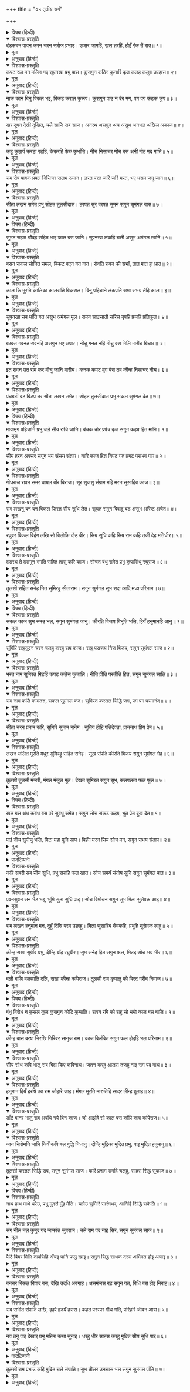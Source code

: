 +++
title = "०५ तृतीय सर्ग"

+++


<details><summary>विषय (हिन्दी)</summary>

सप्तक—१
</details>

<details open><summary>विश्वास-प्रस्तुति</summary>
दंडकबन पावन करन चरन सरोज प्रभाउ।  
ऊसर जामहिं, खल तरहिं, होइँ रंक तें राउ॥ १॥
</details>

<details><summary>मूल</summary>

दंडकबन पावन करन चरन सरोज प्रभाउ।  
ऊसर जामहिं, खल तरहिं, होइँ रंक तें राउ॥ १॥
</details>

<details><summary>अनुवाद (हिन्दी)</summary>

दण्डकवनको पवित्र करनेवाले (श्रीरामके) चरणकमलोंके प्रभावसे ऊसर भूमिमें भी अन्न उगने लगता है, दुर्जन भी (संसार-सागरसे) पार हो जाते हैं और (मनुष्य) दरिद्रसे राजा हो जाता है॥ १॥ (प्रश्न-फल परम शुभ है।)
</details>

<details open><summary>विश्वास-प्रस्तुति</summary>
कपट रूप मन मलिन गइ सूपनखा प्रभु पास।  
कुसगुन कठिन कुनारि कृत कलह कलुष उपहास॥ २॥
</details>

<details><summary>मूल</summary>

कपट रूप मन मलिन गइ सूपनखा प्रभु पास।  
कुसगुन कठिन कुनारि कृत कलह कलुष उपहास॥ २॥
</details>

<details><summary>अनुवाद (हिन्दी)</summary>

मलिन मनवाली शूर्पणखा छलसे रूपवती बनकर प्रभुके समीप गयी। यह भारी अपशकुन है, दुष्टा नारीके कारण झगड़ा, पाप तथा हँसी (अकीर्ति) होगी॥ २॥
</details>

<details open><summary>विश्वास-प्रस्तुति</summary>
नाक कान बिनु बिकल भइ, बिकट कराल कुरूप।  
कुसगुन पाउ न देब मग, पग पग कंटक कूप॥ ३॥
</details>

<details><summary>मूल</summary>

नाक कान बिनु बिकल भइ, बिकट कराल कुरूप।  
कुसगुन पाउ न देब मग, पग पग कंटक कूप॥ ३॥
</details>

<details><summary>अनुवाद (हिन्दी)</summary>

(शूर्पणखा) नाक-कानके (काटे जानेसे उनके) बिना व्याकुल हो गयी, उसका रूप अटपटा, भयंकर तथा भद्दा हो गया। यह अपशकुन है—(यात्राके लिये) मार्गमें पैर मत रखना, पद-पदपर काँटे और कुएँ (विघ्न-बाधाएँ) हैं॥ ३॥
</details>

<details open><summary>विश्वास-प्रस्तुति</summary>
खर दूषन देखी दुखित, चले साजि सब साज।  
अनरथ असगुन अघ असुभ अनभल अखिल अकाज॥ ४॥
</details>

<details><summary>मूल</summary>

खर दूषन देखी दुखित, चले साजि सब साज।  
अनरथ असगुन अघ असुभ अनभल अखिल अकाज॥ ४॥
</details>

<details><summary>अनुवाद (हिन्दी)</summary>

खर-दूषणने (शूर्पणखाको) दुःखी देखा तो (सेनाका) सब साज सजाकर चले। यह अपशकुन बुराइयों, पाप, अशुभ, अहित तथा सब प्रकारकी हानि बतलाता है॥ ४॥
</details>

<details open><summary>विश्वास-प्रस्तुति</summary>
कटु कुठायँ करटा रटहिं, केंकरहिं फेरु कुभाँति।  
नीच निसाचर मीच बस अनी मोह मद माति॥ ५॥
</details>

<details><summary>मूल</summary>

कटु कुठायँ करटा रटहिं, केंकरहिं फेरु कुभाँति।  
नीच निसाचर मीच बस अनी मोह मद माति॥ ५॥
</details>

<details><summary>अनुवाद (हिन्दी)</summary>

कौवे बुरे स्थानोंमें बैठे बार-बार कठोर ध्वनि करते हैं, शृगाल बुरी तरह रो रहे हैं, नीच राक्षसोंकी सेना मृत्युके वश होकर मोह तथा गर्वसे मतवाली हो रही है॥ ५॥ (शकुन अनिष्टसूचक है।)
</details>

<details open><summary>विश्वास-प्रस्तुति</summary>
राम रोष पावक प्रबल निसिचर सलभ समान।  
लरत परत जरि जरि मरत, भए भसम जगु जान॥ ६॥
</details>

<details><summary>मूल</summary>

राम रोष पावक प्रबल निसिचर सलभ समान।  
लरत परत जरि जरि मरत, भए भसम जगु जान॥ ६॥
</details>

<details><summary>अनुवाद (हिन्दी)</summary>

श्रीरामजीका क्रोध प्रज्वलित अग्निके समान है और राक्षस पतंगोंके समान हैं। लड़ाई करते हुए वे उस (क्रोधाग्नि)-में पड़कर जल-जलकर मर रहे हैं। इस प्रकार वे भस्म हो गये, यह बात संसार जानता है॥ ६॥ (प्रश्न-फल अशुभ है।)
</details>

<details open><summary>विश्वास-प्रस्तुति</summary>
सीता लखन समेत प्रभु सोहत तुलसीदास।  
हरषत सुर बरषत सुमन सगुन सुमंगल बास॥ ७॥
</details>

<details><summary>मूल</summary>

सीता लखन समेत प्रभु सोहत तुलसीदास।  
हरषत सुर बरषत सुमन सगुन सुमंगल बास॥ ७॥
</details>

<details><summary>अनुवाद (हिन्दी)</summary>

तुलसीदासजी कहते हैं कि प्रभु श्रीराम श्रीजानकी और लक्ष्मणजीके साथ सुशोभित हैं। देवता प्रसन्न होकर पुष्प-वर्षा कर रहे हैं। यह शकुन सुमंगलका निवासरूप है॥ ७॥
</details>

<details><summary>विषय (हिन्दी)</summary>

सप्तक—२
</details>

<details open><summary>विश्वास-प्रस्तुति</summary>
सुभट सहस चौदह सहित भाइ काल बस जानि।  
सूपनखा लंकहि चली असुभ अमंगल खानि॥ १॥
</details>

<details><summary>मूल</summary>

सुभट सहस चौदह सहित भाइ काल बस जानि।  
सूपनखा लंकहि चली असुभ अमंगल खानि॥ १॥
</details>

<details><summary>अनुवाद (हिन्दी)</summary>

चौदह सहस्र उच्च कोटिके योद्धा राक्षसोंसहित भाइयों (खर-दूषण)-को कालवश हुआ (मरा) जानकर अशुभ और अमंगलोंकी खान शूर्पणखा लंकाके लिये प्रस्थित हुई॥ १॥ (प्रश्न-फल अशुभ है।)
</details>

<details open><summary>विश्वास-प्रस्तुति</summary>
बसन सकल सोनित समल, बिकट बदन गत गात।  
रोवति रावन की सभाँ, तात मात हा भ्रात॥ २॥
</details>

<details><summary>मूल</summary>

बसन सकल सोनित समल, बिकट बदन गत गात।  
रोवति रावन की सभाँ, तात मात हा भ्रात॥ २॥
</details>

<details><summary>अनुवाद (हिन्दी)</summary>

उस (शूर्पणखा)-के सब वस्त्र रक्तसे लथपथ हैं, भयंकर मुख है और अंग (नाक-कान) कटे हैं। रावणकी सभामें वह ‘हाय बाप! हाय मैया! हाय भैया!’ कहकर रो रही है॥ २॥ (प्रश्न-फल अशुभ है।)
</details>

<details open><summary>विश्वास-प्रस्तुति</summary>
काल कि मूरति कालिका कालराति बिकराल।  
बिनु पहिचाने लंकपति सभा सभय तेहि काल॥ ३॥
</details>

<details><summary>मूल</summary>

काल कि मूरति कालिका कालराति बिकराल।  
बिनु पहिचाने लंकपति सभा सभय तेहि काल॥ ३॥
</details>

<details><summary>अनुवाद (हिन्दी)</summary>

कालकी मूर्ति, कालिका अथवा कालरात्रिके समान भयंकर उसे (शूर्पणखाको) पहचान न सकनेके कारण उस समय रावणकी सभाके लोग भयभीत हो गये॥ ३॥ (प्रश्न-फल अनिष्ट है।)
</details>

<details open><summary>विश्वास-प्रस्तुति</summary>
सूपनखा सब भाँति गत असुभ अमंगल मूल।  
समय साढ़साती सरिस नृपहि प्रजहि प्रतिकूल॥ ४॥
</details>

<details><summary>मूल</summary>

सूपनखा सब भाँति गत असुभ अमंगल मूल।  
समय साढ़साती सरिस नृपहि प्रजहि प्रतिकूल॥ ४॥
</details>

<details><summary>अनुवाद (हिन्दी)</summary>

शनैश्चरकी साढ़े सात वर्षकी दशाके समान सब प्रकारसे अशुभ और अमंगलकी जड़ शूर्पणखा राजा रावण तथा उसकी प्रजाके लिये प्रतिकूल (विपत्ति लानेवाली) बनकर (लंका) पहुँची॥ ४॥ (प्रश्न-फल राजा-प्रजा सबके लिये अनिष्टसूचक है।)
</details>

<details open><summary>विश्वास-प्रस्तुति</summary>
बरबस गवनत रावनहि असगुन भए अपार।  
नीचु गनत नहिं मीचु बस मिलि मारीच बिचार॥ ५॥
</details>

<details><summary>मूल</summary>

बरबस गवनत रावनहि असगुन भए अपार।  
नीचु गनत नहिं मीचु बस मिलि मारीच बिचार॥ ५॥
</details>

<details><summary>अनुवाद (हिन्दी)</summary>

हठपूर्वक (पंचवटीकी ओर) जाते समय रावणको अपार (बहुत अधिक) अपशकुन हुए; किंतु मृत्युवश हुआ वह नीच उनको गिनता (समझता) नहीं, मारीचसे मिलकर (सीताहरणका) विचार करता है॥ ५॥ (प्रश्न-फल अनिष्ट है।)
</details>

<details open><summary>विश्वास-प्रस्तुति</summary>
इत रावन उत राम कर मीचु जानि मारीच।  
कनक कपट मृग बेस तब कीन्ह निसाचर नीच॥ ६॥
</details>

<details><summary>मूल</summary>

इत रावन उत राम कर मीचु जानि मारीच।  
कनक कपट मृग बेस तब कीन्ह निसाचर नीच॥ ६॥
</details>

<details><summary>अनुवाद (हिन्दी)</summary>

इधर रावण और उधर श्रीरामके हाथों दोनों ओर मृत्यु (निश्चित) समझकर नीच राक्षस मारीचने तब स्वर्णमृगका कपटमय रूप बनाया॥ ६॥ (प्रश्न-फल अशुभ है।)
</details>

<details open><summary>विश्वास-प्रस्तुति</summary>
पंचबटी बट बिटप तर सीता लखन समेत।  
सोहत तुलसीदास प्रभु सकल सुमंगल देत॥ ७॥
</details>

<details><summary>मूल</summary>

पंचबटी बट बिटप तर सीता लखन समेत।  
सोहत तुलसीदास प्रभु सकल सुमंगल देत॥ ७॥
</details>

<details><summary>अनुवाद (हिन्दी)</summary>

तुलसीदासजी कहते हैं कि पंचवटीमें एक वटवृक्षके नीचे श्रीजानकीजी तथा लक्ष्मणजीके साथ प्रभु शोभित हैं, वे समस्त मंगल (शुभ-फल) प्रदान करते हैं॥ ७॥ (प्रश्न-फल शुभ है।)
</details>

<details><summary>विषय (हिन्दी)</summary>

सप्तक—३
</details>

<details open><summary>विश्वास-प्रस्तुति</summary>
मायामृग पहिचानि प्रभु चले सीय रुचि जानि।  
बंचक चोर प्रपंच कृत सगुन कहब हित मानि॥ १॥
</details>

<details><summary>मूल</summary>

मायामृग पहिचानि प्रभु चले सीय रुचि जानि।  
बंचक चोर प्रपंच कृत सगुन कहब हित मानि॥ १॥
</details>

<details><summary>अनुवाद (हिन्दी)</summary>

मायासे बने हुए उस मृगको पहचान लेनेपर भी (कि यह राक्षस है) श्रीजानकीजीकी इच्छा जानकर प्रभु (उसे मारने) चले। मैं कहूँगा कि ठग, चोर तथा पाखण्डियोंके लिये इस शकुनको हितकर समझो॥ १॥
</details>

<details open><summary>विश्वास-प्रस्तुति</summary>
सीय हरन अवसर सगुन भय संसय संताप।  
नारि काज हित निपट गत प्रगट पराभव पाप॥ २॥
</details>

<details><summary>मूल</summary>

सीय हरन अवसर सगुन भय संसय संताप।  
नारि काज हित निपट गत प्रगट पराभव पाप॥ २॥
</details>

<details><summary>अनुवाद (हिन्दी)</summary>

सीता-हरणके समयका यह शकुन भय, सन्देह और दुःख बतलाता है। स्त्रियोंकी भलाई-सम्बन्धी कार्य पूर्णतः नष्ट हो जायँगे और पराजय तथा पाप प्रकट (प्रसिद्ध) होंगे॥ २॥
</details>

<details open><summary>विश्वास-प्रस्तुति</summary>
गीधराज रावन समर घायल बीर बिराज।  
सूर सुजसु संग्राम महि मरन सुसाहिब काज॥ ३॥
</details>

<details><summary>मूल</summary>

गीधराज रावन समर घायल बीर बिराज।  
सूर सुजसु संग्राम महि मरन सुसाहिब काज॥ ३॥
</details>

<details><summary>अनुवाद (हिन्दी)</summary>

वीर गृध्रराज जटायु रावणसे युद्ध करके घायल पड़े अत्यन्त सुशोभित हो रहे हैं। (यह शकुन कहता है कि) संग्रामभूमिमें वीर सुयश पायेंगे, श्रेष्ठ स्वामीके लिये उनकी मृत्यु होगी॥ ३॥
</details>

<details open><summary>विश्वास-प्रस्तुति</summary>
राम लखनु बन बन बिकल फिरत सीय सुधि लेत।  
सूचत सगुन बिषादु बड़ असुभ अरिष्ट अचेत॥ ४॥
</details>

<details><summary>मूल</summary>

राम लखनु बन बन बिकल फिरत सीय सुधि लेत।  
सूचत सगुन बिषादु बड़ असुभ अरिष्ट अचेत॥ ४॥
</details>

<details><summary>अनुवाद (हिन्दी)</summary>

श्रीराम-लक्ष्मण व्याकुल होकर वन-वन सीताजीका पता लगाते घूमते हैं। यह शकुन भारी शोक, अशुभ और व्याकुल कर देनेवाले अमंगलको सूचित करता है॥ ४॥
</details>

<details open><summary>विश्वास-प्रस्तुति</summary>
रघुबर बिकल बिहंग लखि सो बिलोकि दोउ बीर।  
सिय सुधि कहि सिय राम कहि तजी देह मतिधीर॥ ५॥
</details>

<details><summary>मूल</summary>

रघुबर बिकल बिहंग लखि सो बिलोकि दोउ बीर।  
सिय सुधि कहि सिय राम कहि तजी देह मतिधीर॥ ५॥
</details>

<details><summary>अनुवाद (हिन्दी)</summary>

श्रीरघुनाथजी पक्षी (जटायु)-को देखकर व्याकुल हो गये। उस (जटायु)-ने दोनों भाइयोंको देखा, उनसे श्रीजानकीका समाचार कहा और उस धीरबुद्धिने ‘श्रीसीता-राम’ कहकर शरीर छोड़ दिया॥ ५॥ (प्रश्न-फल अशुभ है।)
</details>

<details open><summary>विश्वास-प्रस्तुति</summary>
दसरथ ते दसगुन भगति सहित तासु करि काज।  
सोचत बंधु समेत प्रभु कृपासिंधु रघुराज॥ ६॥
</details>

<details><summary>मूल</summary>

दसरथ ते दसगुन भगति सहित तासु करि काज।  
सोचत बंधु समेत प्रभु कृपासिंधु रघुराज॥ ६॥
</details>

<details><summary>अनुवाद (हिन्दी)</summary>

महाराज दशरथजीसे भी दसगुनी भक्तिपूर्वक उस (गृध्रराज)-का अन्त्येष्टि कर्म करके कृपासागर प्रभु श्रीरघुनाथजी भाई (लक्ष्मण)-के साथ शोक कर रहे हैं॥ ६॥ (प्रश्न-फल शोकसूचक है।)
</details>

<details open><summary>विश्वास-प्रस्तुति</summary>
तुलसी सहित सनेह नित सुमिरहु सीताराम।  
सगुन सुमंगल सुभ सदा आदि मध्य परिनाम॥ ७॥
</details>

<details><summary>मूल</summary>

तुलसी सहित सनेह नित सुमिरहु सीताराम।  
सगुन सुमंगल सुभ सदा आदि मध्य परिनाम॥ ७॥
</details>

<details><summary>अनुवाद (हिन्दी)</summary>

तुलसीदासजी कहते हैं कि नित्य प्रेमपूर्वक श्रीसीतारामका स्मरण करो। यह शकुन शुभ है; प्रारम्भ, मध्य तथा अन्तमें सदा मंगल होगा॥ ७॥
</details>

<details><summary>विषय (हिन्दी)</summary>

सप्तक—४
</details>

<details open><summary>विश्वास-प्रस्तुति</summary>
सकल काज सुभ समउ भल, सगुन सुमंगल जानु।  
कीरति बिजय बिभूति भलि, हियँ हनुमानहि आनु॥ १॥
</details>

<details><summary>मूल</summary>

सकल काज सुभ समउ भल, सगुन सुमंगल जानु।  
कीरति बिजय बिभूति भलि, हियँ हनुमानहि आनु॥ १॥
</details>

<details><summary>अनुवाद (हिन्दी)</summary>

सभी कामोंके लिये उत्तम शुभ समय है। इस शकुनको कल्याणदायक समझो। हृदयमें श्रीहनुमान् जी का स्मरण करो; कीर्ति, विजय तथा श्रेष्ठ ऐश्वर्य प्राप्त होगा॥ १॥
</details>

<details open><summary>विश्वास-प्रस्तुति</summary>
सुमिरि सत्रुसूदन चरन चलहु करहु सब काज।  
सत्रु पराजय निज बिजय, सगुन सुमंगल साज॥ २॥
</details>

<details><summary>मूल</summary>

सुमिरि सत्रुसूदन चरन चलहु करहु सब काज।  
सत्रु पराजय निज बिजय, सगुन सुमंगल साज॥ २॥
</details>

<details><summary>अनुवाद (हिन्दी)</summary>

श्रीशत्रुघ्नजीके चरणोंका स्मरण करके चलो, सब काम करो। यह शकुन शत्रुकी पराजय एवं अपनी विजय तथा कल्याणकी सामग्री जुटानेवाला है॥ २॥
</details>

<details open><summary>विश्वास-प्रस्तुति</summary>
भरत नाम सुमिरत मिटहिं कपट कलेस कुचालि।  
नीति प्रीति परतीति हित, सगुन सुमंगल सालि॥ ३॥
</details>

<details><summary>मूल</summary>

भरत नाम सुमिरत मिटहिं कपट कलेस कुचालि।  
नीति प्रीति परतीति हित, सगुन सुमंगल सालि॥ ३॥
</details>

<details><summary>अनुवाद (हिन्दी)</summary>

श्रीभरतजीके नामका स्मरण करते ही कपट, क्लेश और (दुष्टोंकी) कुचाल (दुर्नीति) मिट जाती है। नीति-व्यवहार, प्रेम तथा विश्वासके लिये यह शकुन मंगलदायक है॥ ३॥
</details>

<details open><summary>विश्वास-प्रस्तुति</summary>
राम नाम कलि कामतरु, सकल सुमंगल कंद।  
सुमिरत करतल सिद्धि जग, पग पग परमानंद॥ ४॥
</details>

<details><summary>मूल</summary>

राम नाम कलि कामतरु, सकल सुमंगल कंद।  
सुमिरत करतल सिद्धि जग, पग पग परमानंद॥ ४॥
</details>

<details><summary>अनुवाद (हिन्दी)</summary>

श्रीरामनाम कलियुगमें कल्पवृक्षके समान (अभीष्टदाता) है, समस्त श्रेष्ठ मंगलोंका मूल है, उसका स्मरण करनेसे संसारमें सब सिद्धियाँ हाथमें आ जाती हैं और पद-पदपर परम सुख प्राप्त होता है॥ ४॥ (प्रश्न-फल शुभ है।)
</details>

<details open><summary>विश्वास-प्रस्तुति</summary>
सीता चरन प्रनाम करि, सुमिरि सुनाम सनेम।  
सुतिय होहिं पतिदेवता, प्राननाथ प्रिय प्रेम॥ ५॥
</details>

<details><summary>मूल</summary>

सीता चरन प्रनाम करि, सुमिरि सुनाम सनेम।  
सुतिय होहिं पतिदेवता, प्राननाथ प्रिय प्रेम॥ ५॥
</details>

<details><summary>अनुवाद (हिन्दी)</summary>

श्रीजानकीजीके चरणोंमें प्रणाम करके और उनके सुन्दर नामका नियमपूर्वक स्मरण करके उत्तम स्त्रियाँ पतिव्रता होती हैं और प्राणनाथ प्रियतम (पति)-का प्रेम प्राप्त करती हैं॥ ५॥ (स्त्रियोंको पतिप्रेमकी प्राप्तिका सूचक शकुन है।)
</details>

<details open><summary>विश्वास-प्रस्तुति</summary>
लखन ललित मूरति मधुर सुमिरहु सहित सनेह।  
सुख संपति कीरति बिजय सगुन सुमंगल गेह॥ ६॥
</details>

<details><summary>मूल</summary>

लखन ललित मूरति मधुर सुमिरहु सहित सनेह।  
सुख संपति कीरति बिजय सगुन सुमंगल गेह॥ ६॥
</details>

<details><summary>अनुवाद (हिन्दी)</summary>

श्रीलक्ष्मणजीकी मधुरिमामयी सुन्दर मूर्तिका प्रेमपूर्वक स्मरण करो। यह शकुन सुख, सम्पत्ति, कीर्ति, विजय आदि सुमंगलोंका घर ही है॥ ६॥
</details>

<details open><summary>विश्वास-प्रस्तुति</summary>
तुलसी तुलसी मंजरी, मंगल मंजुल मूल।  
देखत सुमिरत सगुन सुभ, कलपलता फल फूल॥ ७॥
</details>

<details><summary>मूल</summary>

तुलसी तुलसी मंजरी, मंगल मंजुल मूल।  
देखत सुमिरत सगुन सुभ, कलपलता फल फूल॥ ७॥
</details>

<details><summary>अनुवाद (हिन्दी)</summary>

तुलसीदासजी कहते हैं कि तुलसीकी मंजरी उत्तम कल्याणकी जड़ है। उसका दर्शन और स्मरण शुभ शकुन है। वह कल्पलताके फलपुष्पके समान (अभीष्ट फल देनेवाली) है॥ ७॥ (शकुन-फल श्रेष्ठ है।)
</details>

<details><summary>विषय (हिन्दी)</summary>

सप्तक—५
</details>

<details open><summary>विश्वास-प्रस्तुति</summary>
खल बल अंध कबंध बस परे सुबंधु समेत।  
सगुन सोच संकट कहब, भूत प्रेत दुख देत॥ १॥
</details>

<details><summary>मूल</summary>

खल बल अंध कबंध बस परे सुबंधु समेत।  
सगुन सोच संकट कहब, भूत प्रेत दुख देत॥ १॥
</details>

<details><summary>अनुवाद (हिन्दी)</summary>

श्रेष्ठ भाई लक्ष्मणके साथ प्रभु बलके गर्वसे अंधे दुष्ट कबन्धके चंगुलमें पड़ गये (उसने दोनों भाइयोंको पकड़ लिया)। मैं कहूँगा कि यह शकुन शोक, विपत्ति तथा भूत-प्रेतकी पीड़ाका सूचक है॥ १॥
</details>

<details open><summary>विश्वास-प्रस्तुति</summary>
पाई नीच सुमीचु भलि, मिटा महा मुनि साप।  
बिहँग मरन सिय सोच मन, सगुन सभय संताप॥ २॥
</details>

<details><summary>मूल</summary>

पाई नीच सुमीचु भलि, मिटा महा मुनि साप।  
बिहँग मरन सिय सोच मन, सगुन सभय संताप॥ २॥
</details>

<details><summary>अनुवाद (हिन्दी)</summary>

नीच मारीचने उत्तम एवं श्लाघ्य मृत्यु पायी, महामुनि अगस्त्यजीका शाप* दूर हो गया। पक्षी (जटायु)-की मृत्यु और सीताजी (के वियोग)-का शोक (प्रभुके) मनमें है। यह शकुन भय तथा क्लेशकी प्राप्ति बतलाता है॥ २॥
</details>

<details><summary>पादटिप्पनी</summary>

* सुन्द नामक यक्षके द्वारा ताड़काके गर्भसे मारीच उत्पन्न हुआ था। महर्षि अगस्त्यके शापसे सुन्द भस्म हो गया। उस समय ताड़का अपने पुत्र मारीचके साथ महर्षिको खाने दौड़ी, तब महर्षि अगस्त्यजीने दोनोंको शाप दे दिया—‘तुम राक्षस हो जाओ।’ श्रीरामद्वारा मारे जानेपर दोनों इस शापसे छूटे।
</details>

<details open><summary>विश्वास-प्रस्तुति</summary>
कहि सबरी सब सीय सुधि, प्रभु सराहि फल खात।  
सोच समयँ संतोष सुनि सगुन सुमंगल बात॥ ३॥
</details>

<details><summary>मूल</summary>

कहि सबरी सब सीय सुधि, प्रभु सराहि फल खात।  
सोच समयँ संतोष सुनि सगुन सुमंगल बात॥ ३॥
</details>

<details><summary>अनुवाद (हिन्दी)</summary>

शबरीने (प्रभुसे) सीताजीका सब समाचार कहा। प्रभु प्रशंसा करके (उसके दिये) फल खाते हैं। यह शकुन कहता है कि चिन्ताके समय श्रेष्ठ कल्याणकारी बात सुनकर सन्तोष होगा॥ ३॥
</details>

<details open><summary>विश्वास-प्रस्तुति</summary>
पवनसुवन सन भेंट भइ, भूमि सुता सुधि पाइ।  
सोच बिमोचन सगुन सुभ मिला सुसेवक आइ॥ ४॥
</details>

<details><summary>मूल</summary>

पवनसुवन सन भेंट भइ, भूमि सुता सुधि पाइ।  
सोच बिमोचन सगुन सुभ मिला सुसेवक आइ॥ ४॥
</details>

<details><summary>अनुवाद (हिन्दी)</summary>

(प्रभुकी) श्रीहनुमान् जी से भेंट हुई। श्रीसीताजीका समाचार भी उन्होंने पाया। (स्वामी श्रीरामको) उत्तम सेवक आ मिला। यह शकुन शुभ है, शोकको दूर करनेवाला है॥ ४॥
</details>

<details open><summary>विश्वास-प्रस्तुति</summary>
राम लखन हनुमान मन, दुहुँ दिसि परम उछाहु।  
मिला सुसाहिब सेवकहि, प्रभुहि सुसेवक लाहु॥ ५॥
</details>

<details><summary>मूल</summary>

राम लखन हनुमान मन, दुहुँ दिसि परम उछाहु।  
मिला सुसाहिब सेवकहि, प्रभुहि सुसेवक लाहु॥ ५॥
</details>

<details><summary>अनुवाद (हिन्दी)</summary>

श्रीराम-लक्ष्मणके तथा हनुमान् जी के भी मनमें दोनों ओर परम उत्साह है। इधर तो सेवक (हनुमान् जी )-को उत्तम स्वामी मिला और उधर प्रभुको उत्तम सेवक प्राप्त हुआ॥ ५॥ (स्वामी-सेवक-सम्बन्धी प्रश्नका फल शुभ है।)
</details>

<details open><summary>विश्वास-प्रस्तुति</summary>
कीन्ह सखा सुग्रीव प्रभु, दीन्हि बाँह रघुबीर।  
सुभ सनेह हित सगुन फल, मिटइ सोच भय भीर॥ ६॥
</details>

<details><summary>मूल</summary>

कीन्ह सखा सुग्रीव प्रभु, दीन्हि बाँह रघुबीर।  
सुभ सनेह हित सगुन फल, मिटइ सोच भय भीर॥ ६॥
</details>

<details><summary>अनुवाद (हिन्दी)</summary>

सुग्रीवने प्रभुको मित्र बनाया और श्रीरघुनाथजीने उन्हें (सुग्रीवको) अपनी (अभय) भुजाका आश्रय दिया। इस शकुनका फल मित्रताके लिये शुभसूचक है; चिन्ता, भय और विपत्ति दूर होगी॥ ६॥
</details>

<details open><summary>विश्वास-प्रस्तुति</summary>
बली बालि बलसालि दलि, सखा कीन्ह कपिराज।  
तुलसी राम कृपालु को बिरद गरीब निवाज॥ ७॥
</details>

<details><summary>मूल</summary>

बली बालि बलसालि दलि, सखा कीन्ह कपिराज।  
तुलसी राम कृपालु को बिरद गरीब निवाज॥ ७॥
</details>

<details><summary>अनुवाद (हिन्दी)</summary>

तुलसीदासजी कहते हैं—(प्रभुने) अत्यन्त बलवान् वालीको नष्ट करके मित्र सुग्रीवको वानरोंका राजा बनाया। कृपामय श्रीरामका यही व्रत है कि वे दीनोंपर कृपा करनेवाले हैं॥ ७॥ (प्रश्न-फल शुभ है।)
</details>

<details><summary>विषय (हिन्दी)</summary>

सप्तक—६
</details>

<details open><summary>विश्वास-प्रस्तुति</summary>
बंधु बिरोध न कुसल कुल कुसगुन कोटि कुचालि।  
रावन रबि को राहु सो भयो काल बस बालि॥ १॥
</details>

<details><summary>मूल</summary>

बंधु बिरोध न कुसल कुल कुसगुन कोटि कुचालि।  
रावन रबि को राहु सो भयो काल बस बालि॥ १॥
</details>

<details><summary>अनुवाद (हिन्दी)</summary>

भाईसे विरोध करनेपर कुलका कुशल नहीं होता। वही (भाई विभीषणका विरोध) रावणरूपी सूर्यके लिये राहु हो गया और उसीसे वाली कालके वश हुआ (मारा गया)। यह अपशकुन करोड़ों कुचक्रोंका सूचक है॥ १॥
</details>

<details open><summary>विश्वास-प्रस्तुति</summary>
कीन्ह बास बरषा निरखि गिरिबर सानुज राम।  
काज बिलंबित सगुन फल होइहि भल परिनाम॥ २॥
</details>

<details><summary>मूल</summary>

कीन्ह बास बरषा निरखि गिरिबर सानुज राम।  
काज बिलंबित सगुन फल होइहि भल परिनाम॥ २॥
</details>

<details><summary>अनुवाद (हिन्दी)</summary>

वर्षा-ऋतु देखकर छोटे भाईके साथ श्रीरामने श्रेष्ठ पर्वतपर निवास किया। इस शकुनका फल है कि कार्यकी सफलतामें देर होगी, किन्तु परिणाम अच्छा होगा॥ २॥
</details>

<details open><summary>विश्वास-प्रस्तुति</summary>
सीय सोध कपि भालु सब बिदा किए कपिनाथ।  
जतन करहु आलस तजहु नाइ राम पद माथ॥ ३॥
</details>

<details><summary>मूल</summary>

सीय सोध कपि भालु सब बिदा किए कपिनाथ।  
जतन करहु आलस तजहु नाइ राम पद माथ॥ ३॥
</details>

<details><summary>अनुवाद (हिन्दी)</summary>

वानरराज सुग्रीवने सीताजीका पता लगानेके लिये सब वानर-भालुओंको विदा किया। श्रीरामके चरणोंमें मस्तक झुकाकर प्रयत्न करो, आलस्य त्याग दो। (कार्य सफल होगा।)॥ ३॥
</details>

<details open><summary>विश्वास-प्रस्तुति</summary>
हनूमान हियँ हरषि तब राम जोहारे जाइ।  
मंगल मूरति मारुतिहि सादर लीन्ह बुलाइ॥ ४॥
</details>

<details><summary>मूल</summary>

हनूमान हियँ हरषि तब राम जोहारे जाइ।  
मंगल मूरति मारुतिहि सादर लीन्ह बुलाइ॥ ४॥
</details>

<details><summary>अनुवाद (हिन्दी)</summary>

तब चित्तमें प्रसन्न होकर (सम्मुख) जाकर हनुमान् जी ने श्रीरामको प्रणाम किया। मंगलमूर्ति प्रभुने श्रीहनुमान् जी को आदरपूर्वक (पास) बुला लिया॥ ४॥ (प्रश्न-फल शुभ है।)
</details>

<details open><summary>विश्वास-प्रस्तुति</summary>
डाँटे बानर भालु सब अवधि गये बिन काज।  
जो आइहि सो काल बस कोपि कहा कपिराज॥ ५॥
</details>

<details><summary>मूल</summary>

डाँटे बानर भालु सब अवधि गये बिन काज।  
जो आइहि सो काल बस कोपि कहा कपिराज॥ ५॥
</details>

<details><summary>अनुवाद (हिन्दी)</summary>

कपिराज सुग्रीवने क्रोध करके सब वानर-भालुओंको डाँटते हुए कहा—‘समय बीत जानेपर कार्य किये बिना जो आयेगा, वह कालका शिकार होगा (मारा जायगा)’॥ ५॥ (प्रश्न-फल अनिष्ट है।)
</details>

<details open><summary>विश्वास-प्रस्तुति</summary>
जान सिरोमनि जानि जियँ कपि बल बुद्धि निधानु।  
दीन्हि मुद्रिका मुदित प्रभु, पाइ मुदित हनुमानु॥ ६॥
</details>

<details><summary>मूल</summary>

जान सिरोमनि जानि जियँ कपि बल बुद्धि निधानु।  
दीन्हि मुद्रिका मुदित प्रभु, पाइ मुदित हनुमानु॥ ६॥
</details>

<details><summary>अनुवाद (हिन्दी)</summary>

प्रभुने हृदयमें हनुमान् जी को ज्ञानियोंमें शिरोमणि तथा बल-बुद्धिका निधान (खजाना) जानकर प्रसन्न होकर अपनी अँगूठी दी, उसे पाकर हनुमान् जी प्रसन्न हुए॥ ६॥ (प्रश्न-फल शुभ है।)
</details>

<details open><summary>विश्वास-प्रस्तुति</summary>
तुलसी करतल सिद्धि सब, सगुन सुमंगल साज।  
करि प्रनाम रामहि चलहु, साहस सिद्ध सुकाज॥ ७॥
</details>

<details><summary>मूल</summary>

तुलसी करतल सिद्धि सब, सगुन सुमंगल साज।  
करि प्रनाम रामहि चलहु, साहस सिद्ध सुकाज॥ ७॥
</details>

<details><summary>अनुवाद (हिन्दी)</summary>

तुलसीदासजी कहते हैं कि श्रीरामको प्रणाम करके चलो (प्रस्थान करो)। यह शकुन सुमंगल देनेवाला है, सब सिद्धियाँ (सफलताएँ) हाथमें (प्राप्त ही) समझो, साहस करनेसे सब उत्तम कार्य सफल होंगे॥ ७॥
</details>

<details><summary>विषय (हिन्दी)</summary>

सप्तक—७
</details>

<details open><summary>विश्वास-प्रस्तुति</summary>
नाथ हाथ माथे धरेउ, प्रभु मुदरी मुँह मेलि।  
चलेउ सुमिरि सारंगधर, आनिहि सिद्धि सकेलि॥ १॥
</details>

<details><summary>मूल</summary>

नाथ हाथ माथे धरेउ, प्रभु मुदरी मुँह मेलि।  
चलेउ सुमिरि सारंगधर, आनिहि सिद्धि सकेलि॥ १॥
</details>

<details><summary>अनुवाद (हिन्दी)</summary>

प्रभुने मस्तकपर हाथ रखा, (उनकी) अँगूठी मुखमें रखकर उन शार्ङ्गधनुषधारीका स्मरण करके (हनुमान् जी) चले, वे सफलताओंको समेट लायेंगे॥ १॥ (यात्राके लिये उत्तम प्रश्न-फल है।)
</details>

<details open><summary>विश्वास-प्रस्तुति</summary>
संग नील नल कुमुद गद जामवंत जुबराज।  
चले राम पद नाइ सिर, सगुन सुमंगल साज॥ २॥
</details>

<details><summary>मूल</summary>

संग नील नल कुमुद गद जामवंत जुबराज।  
चले राम पद नाइ सिर, सगुन सुमंगल साज॥ २॥
</details>

<details><summary>अनुवाद (हिन्दी)</summary>

साथमें नील, नल, कुमुद, गद, जाम्बवान् और युवराज अंगद श्रीरामके चरणोंमें मस्तक झुकाकर चले। यह शकुन कल्याण देनेवाला है॥ २॥
</details>

<details open><summary>विश्वास-प्रस्तुति</summary>
पैठि बिबर मिलि तापसिहि अँचइ पानि फलु खाइ।  
सगुन सिद्ध साधक दरस अभिमत होइ अघाइ॥ ३॥
</details>

<details><summary>मूल</summary>

पैठि बिबर मिलि तापसिहि अँचइ पानि फलु खाइ।  
सगुन सिद्ध साधक दरस अभिमत होइ अघाइ॥ ३॥
</details>

<details><summary>अनुवाद (हिन्दी)</summary>

(हनुमान् जी आदि वानर वीर) गुफामें प्रविष्ट होकर तपस्विनीसे मिले, वहाँ जल पिया और फल खाये। इस शकुनका फल है कि किसी साधकका दर्शन होगा और अभीष्ट कार्य पूर्ण-रूपसे सफल होगा॥ ३॥
</details>

<details open><summary>विश्वास-प्रस्तुति</summary>
बनचर बिकल बिषाद बस, देखि उदधि अवगाह।  
असमंजस बढ़ सगुन गत, बिधि बस होइ निबाह॥ ४॥
</details>

<details><summary>मूल</summary>

बनचर बिकल बिषाद बस, देखि उदधि अवगाह।  
असमंजस बढ़ सगुन गत, बिधि बस होइ निबाह॥ ४॥
</details>

<details><summary>अनुवाद (हिन्दी)</summary>

अथाह समुद्रको देखकर सभी वानर दुःखसे व्याकुल हो गये। शकुनका फल यह है कि जो भारी कठिनाई आयी है, वह बीत जायगी और भाग्यवश उससे छुटकारा हो जायगा॥ ४॥
</details>

<details open><summary>विश्वास-प्रस्तुति</summary>
सब सभीत संपाति लखि, हहरे हृदयँ हरास।  
कहत परस्पर गीध गति, परिहरि जीवन आस॥ ५॥
</details>

<details><summary>मूल</summary>

सब सभीत संपाति लखि, हहरे हृदयँ हरास।  
कहत परस्पर गीध गति, परिहरि जीवन आस॥ ५॥
</details>

<details><summary>अनुवाद (हिन्दी)</summary>

सम्पाती गीधको देखकर सभी (वानर) डर गये; हृदयमें निराशासे खिन्न हो गये। जीवित रहनेकी आशा छोड़कर परस्पर जटायुकी सद्गतिका वर्णन करने लगे॥ ५॥ (अकस्मात् भय प्राप्त होगा।)
</details>

<details open><summary>विश्वास-प्रस्तुति</summary>
नव तनु पाइ देखाइ प्रभु महिमा कथा सुनाइ।  
धरहु धीर साहस करहु मुदित सीय सुधि पाइ॥ ६॥
</details>

<details><summary>मूल</summary>

नव तनु पाइ देखाइ प्रभु महिमा कथा सुनाइ।  
धरहु धीर साहस करहु मुदित सीय सुधि पाइ॥ ६॥
</details>

<details><summary>अनुवाद (हिन्दी)</summary>

नवीन शरीर पाकर, प्रभुकी महिमा (प्रत्यक्ष) दिखलाकर तथा (अपनी) कथा* सुनाकर सम्पातीने कहा—‘धैर्य धारण करो। साहस बटोरो। सीताजीका समाचार पाकर प्रसन्न होगे’॥ ६॥ (कठिनाईसे पार होनेका मार्ग मिलेगा।)
</details>

<details><summary>पादटिप्पनी</summary>

* गरुड़जीके बड़े भाई अरुणके दो पुत्र थे—सम्पाती और जटायु। ये दोनों भाई बलके गर्वसे सूर्यका स्पर्श करने ऊपर उड़े। सूर्यका प्रचण्ड ताप सहन न होनेसे जटायु तो लौट आये; किन्तु उनके बड़े भाई सम्पाती ऊपर उड़ते ही गये। अन्तमें उनके पंख भस्म हो गये। वे गिर पड़े। संयोगवश उन्हें एक चन्द्रमा नामके मुनिने देख लिया। मुनिने उन्हें आश्वासन दिया कि श्रीरामके दूत जब सीताजीको ढूँढ़ते यहाँ आयेंगे तब उनके दर्शनसे तुम्हारे ये पंख फिर उग जायँगे, वानरोंके दर्शनसे सम्पातीके पंख उग आये।
</details>

<details open><summary>विश्वास-प्रस्तुति</summary>
तुलसी राम प्रभाउ कहि मुदित चले संपाति।  
सुभ तीसर उनचास भल सगुन सुमंगल पाँति॥ ७॥
</details>

<details><summary>मूल</summary>

तुलसी राम प्रभाउ कहि मुदित चले संपाति।  
सुभ तीसर उनचास भल सगुन सुमंगल पाँति॥ ७॥
</details>

<details><summary>अनुवाद (हिन्दी)</summary>

तुलसीदासजी कहते हैं कि श्रीरामके प्रभावका वर्णन करके सम्पाती प्रसन्न होकर चले गये। तीसरे सर्गका यह उनचासवाँ दोहा उत्तम शकुन है, आनन्द-मंगलकी पंक्ति (बहुत ही कल्याणकारी) है॥ ७॥
</details>
